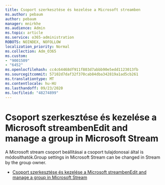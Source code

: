 ```yaml
---
title: Csoport szerkesztése és kezelése a Microsoft streamben
ms.author: pebaum
author: pebaum
manager: mnirkhe
ms.audience: Admin
ms.topic: article
ms.service: o365-administration
ROBOTS: NOINDEX, NOFOLLOW
localization_priority: Normal
ms.collection: Adm_O365
ms.custom:
- "9001509"
- "6452"
ms.openlocfilehash: cc4c64468df911f803d7abbb90e5edd1123013fb
ms.sourcegitcommit: 57102d7daf32f370cab84dba342819a1ad5cb261
ms.translationtype: MT
ms.contentlocale: hu-HU
ms.lasthandoff: 09/23/2020
ms.locfileid: "48274899"
---
```

# <a name="edit-and-manage-a-group-in-microsoft-stream"></a><span data-ttu-id="05bdb-102">Csoport szerkesztése és kezelése a Microsoft streamben</span><span class="sxs-lookup"><span data-stu-id="05bdb-102">Edit and manage a group in Microsoft Stream</span></span>

<span data-ttu-id="05bdb-103">A Microsoft stream csoport beállításai a csoport tulajdonosai által is módosíthatók.</span><span class="sxs-lookup"><span data-stu-id="05bdb-103">Group settings in Microsoft Stream can be changed in Stream by the group owner.</span></span>  

- [<span data-ttu-id="05bdb-104">Csoport szerkesztése és kezelése a Microsoft streamben</span><span class="sxs-lookup"><span data-stu-id="05bdb-104">Edit and manage a group in Microsoft Stream</span></span>](https://docs.microsoft.com/stream/portal-manage-groups)

